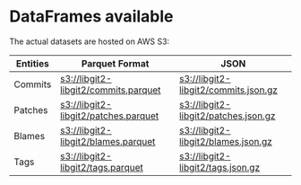 # DataFrames available

The actual datasets are hosted on AWS S3:

Entities|Parquet Format|JSON
---|---|---
Commits|[s3://libgit2-libgit2/commits.parquet](https://s3.amazonaws.com/libgit2-libgit2/commits.parquet)|[s3://libgit2-libgit2/commits.json.gz](https://s3.amazonaws.com/libgit2-libgit2/commits.json.gz)
Patches|[s3://libgit2-libgit2/patches.parquet](https://s3.amazonaws.com/libgit2-libgit2/patches.parquet)|[s3://libgit2-libgit2/patches.json.gz](https://s3.amazonaws.com/libgit2-libgit2/patches.json.gz)
Blames|[s3://libgit2-libgit2/blames.parquet](https://s3.amazonaws.com/libgit2-libgit2/blames.parquet)|[s3://libgit2-libgit2/blames.json.gz](https://s3.amazonaws.com/libgit2-libgit2/blames.json.gz)
Tags|[s3://libgit2-libgit2/tags.parquet](https://s3.amazonaws.com/libgit2-libgit2/tags.parquet)|[s3://libgit2-libgit2/tags.json.gz](https://s3.amazonaws.com/libgit2-libgit2/tags.json.gz)
